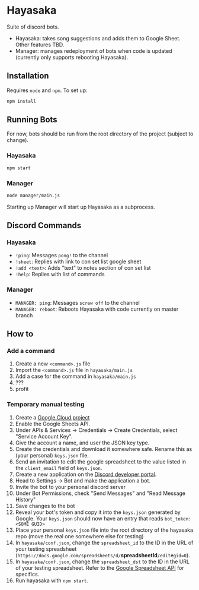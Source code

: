 # Hayasaka

Suite of discord bots.

- Hayasaka: takes song suggestions and adds them to Google Sheet. Other features TBD.
- Manager: manages redeployment of bots when code is updated (currently only supports rebooting Hayasaka).

## Installation

Requires `node` and `npm`. To set up:

```bash
npm install
```

## Running Bots

For now, bots should be run from the root directory of the project (subject to change).

### Hayasaka

```bash
npm start
```

### Manager

```bash
node manager/main.js
```

Starting up Manager will start up Hayasaka as a subprocess.

## Discord Commands

### Hayasaka

- `!ping`: Messages `pong!`  to the channel
- `!sheet`: Replies with link to con set list google sheet
- `!add <text>`: Adds "text" to notes section of con set list
- `!help`: Replies with list of commands

### Manager

- `MANAGER: ping`: Messages `screw off` to the channel
- `MANAGER: reboot`: Reboots Hayasaka with code currently on master branch

## How to

### Add a command
1. Create a new `<command>.js` file
1. Import the `<command>.js` file in `hayasaka/main.js`
1. Add a case for the command in `hayasaka/main.js`
1. ???
1. profit

### Temporary manual testing

1. Create a [Google Cloud project](https://console.developers.google.com/)
1. Enable the Google Sheets API.
1. Under APIs \& Services -> Credentials -> Create Credentials, select "Service Account Key".
1. Give the account a name, and user the JSON key type.
1. Create the credentials and download it somewhere safe. Rename this as (your personal) `keys.json` file.
1. Send an invitation to edit the google spreadsheet to the value listed in the `client_email` field of `keys.json`.
1. Create a new application on the [Discord developer portal](https://discordapp.com/developers/applications/).
1. Head to Settings -> Bot and make the application a bot.
1. Invite the bot to your personal discord server
1. Under Bot Permissions, check "Send Messages" and "Read Message History"
1. Save changes to the bot
1. Reveal your bot's token and copy it into the `keys.json` generated by Google. Your `keys.json` should now have an entry that reads `bot_token: <SOME GUID>`
1. Place your personal `keys.json` file into the root directory of the hayasaka repo (move the real one somewhere else for testing)
1. In `hayasaka/conf.json`, change the `spreadsheet_id` to the ID in the URL of your testing spreadsheet (`https://docs.google.com/spreadsheets/d/`**spreadsheetId**`/edit#gid=0`).
1. In `hayasaka/conf.json`, change the `spreadsheet_dst` to the ID in the URL of your testing spreadsheet. Refer to the [Google Spreadsheet API](https://developers.google.com/sheets/api/guides/values#appending_values) for specifics.
1. Run hayasaka with `npm start`.